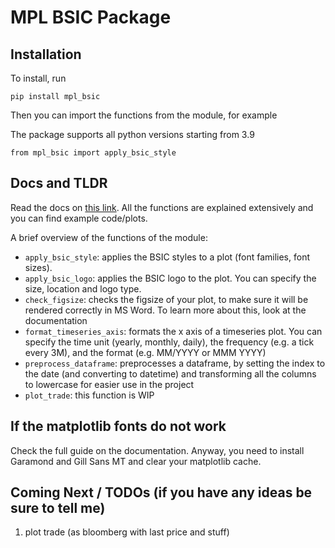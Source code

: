 # MPL BSIC Package

## Installation

To install, run

```
pip install mpl_bsic
```

Then you can import the functions from the module, for example

The package supports all python versions starting from 3.9

```
from mpl_bsic import apply_bsic_style
```

## Docs and TLDR

Read the docs on [this link](https://mpl-bsic.readthedocs.io/).
All the functions are explained extensively and you can find example code/plots.

A brief overview of the functions of the module:

* `apply_bsic_style`: applies the BSIC styles to a plot (font families, font sizes).
* `apply_bsic_logo`: applies the BSIC logo to the plot. You can specify the size, location and logo type.
* `check_figsize`: checks the figsize of your plot, to make sure it will be rendered correctly in MS Word.
    To learn more about this, look at the documentation
* `format_timeseries_axis`: formats the x axis of a timeseries plot.
    You can specify the time unit (yearly, monthly, daily), the frequency (e.g. a tick every 3M), and the format (e.g. MM/YYYY or MMM YYYY)
* `preprocess_dataframe`: preprocesses a dataframe, by setting the index to the date (and converting to datetime)
    and transforming all the columns to lowercase for easier use in the project
* `plot_trade`: this function is WIP

## If the matplotlib fonts do not work

Check the full guide on the documentation. Anyway, you need to install
Garamond and Gill Sans MT and clear your matplotlib cache.

## Coming Next / TODOs (if you have any ideas be sure to tell me)

1) plot trade (as bloomberg with last price and stuff)
